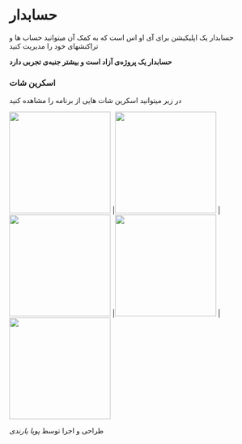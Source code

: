 # حسابدار

حسابدار یک اپلیکیشن برای آی او اس است که به کمک آن میتوانید حساب ها و تراکنشهای خود را مدیریت کنید

__حسابدار یک پروژه‌ی آزاد است و بیشتر جنبه‌ی تجربی دارد__

### اسکرین شات
در زیر میتوانید اسکرین شات هایی از برنامه را مشاهده کنید


<img src="http://uupload.ir/files/nepi_1.png" width="200">     |<img src="http://uupload.ir/files/gf8n_2.png" width="200">    |<img src="http://uupload.ir/files/pn47_3.png" width="200">     |<img src="http://uupload.ir/files/r0ft_4.png" width="200">     |<img src="http://uupload.ir/files/pn9k_5.png" width="200">

طراحی و اجرا توسط *پویا یارندی*
